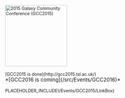 <div class='center'>
<a href='http://gcc2015.tsl.ac.uk/'><img src='/Images/Logos/GCC2015LogoWide600.png' alt='2015 Galaxy Community Conference (GCC2015)' width="200" /></a><br /><br />
[GCC2015 is done](http://gcc2015.tsl.ac.uk/) <br />
<span style="font-size: larger;"> *[GCC2016 is coming](/src/Events/GCC2016)*
</span>
</div>

<div class='right'><br />PLACEHOLDER_INCLUDE(/Events/GCC2015/LinkBox)</div>
